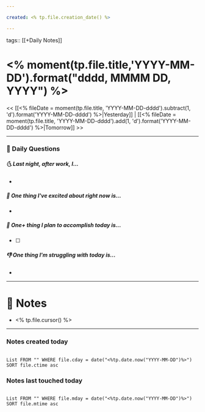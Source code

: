 ```yaml
---

created: <% tp.file.creation_date() %>

---
```


tags:: [[+Daily Notes]]

# <% moment(tp.file.title,'YYYY-MM-DD').format("dddd, MMMM DD, YYYY") %>

<< [[<% fileDate = moment(tp.file.title, 'YYYY-MM-DD-dddd').subtract(1, 'd').format('YYYY-MM-DD-dddd') %>|Yesterday]] | [[<% fileDate = moment(tp.file.title, 'YYYY-MM-DD-dddd').add(1, 'd').format('YYYY-MM-DD-dddd') %>|Tomorrow]] >>

---

### 📅 Daily Questions

##### 🌜 Last night, after work, I...

-

##### 🙌 One thing I've excited about right now is...

-

##### 🚀 One+ thing I plan to accomplish today is...

- [ ]

##### 👎 One thing I'm struggling with today is...

-

---

# 📝 Notes

- <% tp.file.cursor() %>

---

### Notes created today

```dataview

List FROM "" WHERE file.cday = date("<%tp.date.now("YYYY-MM-DD")%>") SORT file.ctime asc

```

### Notes last touched today

```dataview

List FROM "" WHERE file.mday = date("<%tp.date.now("YYYY-MM-DD")%>") SORT file.mtime asc

```